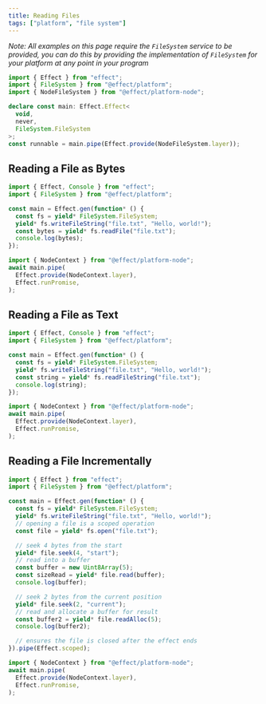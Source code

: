 ```yaml
---
title: Reading Files
tags: ["platform", "file system"]
---
```


_Note: All examples on this page require the `FileSystem` service to be provided, you can do this by providing the implementation of `FileSystem` for your platform at any point in your program_

```ts twoslash
import { Effect } from "effect";
import { FileSystem } from "@effect/platform";
import { NodeFileSystem } from "@effect/platform-node";

declare const main: Effect.Effect<
  void,
  never,
  FileSystem.FileSystem
>;
const runnable = main.pipe(Effect.provide(NodeFileSystem.layer));
```

## Reading a File as Bytes

```ts twoslash withOutput collapse={10-15}
import { Effect, Console } from "effect";
import { FileSystem } from "@effect/platform";

const main = Effect.gen(function* () {
  const fs = yield* FileSystem.FileSystem;
  yield* fs.writeFileString("file.txt", "Hello, world!");
  const bytes = yield* fs.readFile("file.txt");
  console.log(bytes);
});

import { NodeContext } from "@effect/platform-node";
await main.pipe(
  Effect.provide(NodeContext.layer),
  Effect.runPromise,
);
```

## Reading a File as Text

```ts twoslash withOutput collapse={10-15}
import { Effect, Console } from "effect";
import { FileSystem } from "@effect/platform";

const main = Effect.gen(function* () {
  const fs = yield* FileSystem.FileSystem;
  yield* fs.writeFileString("file.txt", "Hello, world!");
  const string = yield* fs.readFileString("file.txt");
  console.log(string);
});

import { NodeContext } from "@effect/platform-node";
await main.pipe(
  Effect.provide(NodeContext.layer),
  Effect.runPromise,
);
```

## Reading a File Incrementally

```ts twoslash withOutput collapse={25-30}
import { Effect } from "effect";
import { FileSystem } from "@effect/platform";

const main = Effect.gen(function* () {
  const fs = yield* FileSystem.FileSystem;
  yield* fs.writeFileString("file.txt", "Hello, world!");
  // opening a file is a scoped operation
  const file = yield* fs.open("file.txt");

  // seek 4 bytes from the start
  yield* file.seek(4, "start");
  // read into a buffer
  const buffer = new Uint8Array(5);
  const sizeRead = yield* file.read(buffer);
  console.log(buffer);

  // seek 2 bytes from the current position
  yield* file.seek(2, "current");
  // read and allocate a buffer for result
  const buffer2 = yield* file.readAlloc(5);
  console.log(buffer2);

  // ensures the file is closed after the effect ends
}).pipe(Effect.scoped);

import { NodeContext } from "@effect/platform-node";
await main.pipe(
  Effect.provide(NodeContext.layer),
  Effect.runPromise,
);
```
